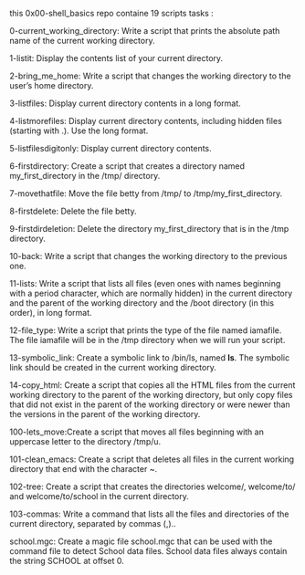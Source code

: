 this 0x00-shell_basics repo containe 19 scripts tasks :

0-current_working_directory: Write a script that prints the absolute path name of the current working directory.

1-listit: Display the contents list of your current directory.

2-bring_me_home: Write a script that changes the working directory to the user’s home directory.

3-listfiles: Display current directory contents in a long format.

4-listmorefiles: Display current directory contents, including hidden files (starting with .). Use the long format.

5-listfilesdigitonly: Display current directory contents.

6-firstdirectory: Create a script that creates a directory named my_first_directory in the /tmp/ directory.

7-movethatfile: Move the file betty from /tmp/ to /tmp/my_first_directory.

8-firstdelete: Delete the file betty.

9-firstdirdeletion: Delete the directory my_first_directory that is in the /tmp directory.

10-back: Write a script that changes the working directory to the previous one.

11-lists: Write a script that lists all files (even ones with names beginning with a period character, which are normally hidden) in the current directory and the parent of the working directory and the /boot directory (in this order), in long format.

12-file_type: Write a script that prints the type of the file named iamafile. The file iamafile will be in the /tmp directory when we will run your script.

13-symbolic_link: Create a symbolic link to /bin/ls, named __ls__. The symbolic link should be created in the current working directory.

14-copy_html: Create a script that copies all the HTML files from the current working directory to the parent of the working directory, but only copy files that did not exist in the parent of the working directory or were newer than the versions in the parent of the working directory.

100-lets_move:Create a script that moves all files beginning with an uppercase letter to the directory /tmp/u.

101-clean_emacs: Create a script that deletes all files in the current working directory that end with the character ~.

102-tree: Create a script that creates the directories welcome/, welcome/to/ and welcome/to/school in the current directory.

103-commas: Write a command that lists all the files and directories of the current directory, separated by commas (,)..

school.mgc: Create a magic file school.mgc that can be used with the command file to detect School data files. School data files always contain the string SCHOOL at offset 0.
